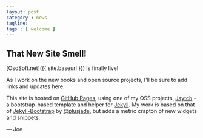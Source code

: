 ```yaml
---
layout: post
category : news
tagline: 
tags : [ welcome ]
---
```


## That New Site Smell!

[OsoSoft.net]({{ site.baseurl }}) is finally live!

As I work on the new books and open source projects, I'll be sure to add links and updates here.

This site is hosted on [GitHub Pages](https://pages.github.com/), using one 
of my OSS projects, [Jaytch](http://jaytch.org/) - a bootstrap-based template
and helper for [Jekyll](http://jekyllrb.com/). My work is based on that of
[Jekyll-Bootstrap](http://jekyllbootstrap.com/) by 
[@plusjade](https://github.com/plusjade/), but adds a metric crapton of new
widgets and snippets.

&mdash; Joe